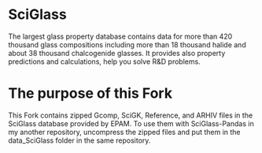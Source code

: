 
# SciGlass

The largest glass property database contains data for more than 420 thousand glass compositions including more than 18 thousand halide and about 38 thousand chalcogenide glasses. It provides also property predictions and calculations, help you solve R&D problems.


# The purpose of this Fork

This Fork contains zipped Gcomp, SciGK, Reference, and ARHIV files in the SciGlass database provided by EPAM. To use them with SciGlass-Pandas in my another repository, uncompress the zipped files and put them in the data_SciGlass folder in the same repository.
